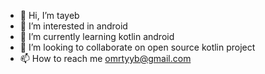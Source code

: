 - 👋 Hi, I’m tayeb
- 👀 I’m interested in android
- 🌱 I’m currently learning kotlin android
- 💞️ I’m looking to collaborate on open source kotlin project
- 📫 How to reach me omrtyyb@gmail.com
